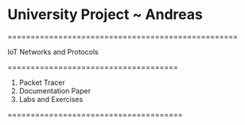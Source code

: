 # University Project ~ Andreas
==================================================

IoT Networks and Protocols

=====================================

1. Packet Tracer
2. Documentation Paper
3. Labs and Exercises

======================================

